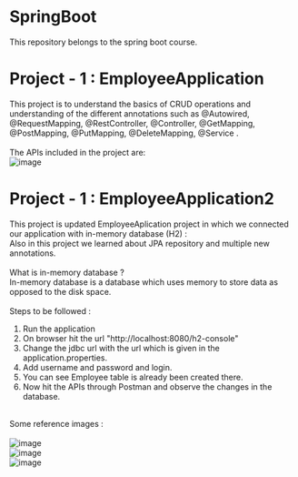 # SpringBoot
This repository belongs to the spring boot course. 

# Project - 1 : EmployeeApplication
This project is to understand the basics of CRUD operations and understanding of the different annotations such as @Autowired, @RequestMapping, @RestController, @Controller, @GetMapping, @PostMapping, @PutMapping, @DeleteMapping, @Service . <br> <br>
The APIs included in the project are: <br>
![image](https://github.com/user-attachments/assets/13af6bc4-196b-4cf4-8637-aa22fa4aa936)
<br>
# Project - 1 : EmployeeApplication2
This project is updated EmployeeAplication project in which we connected our application with in-memory database (H2) : <br>
Also in this project we learned about JPA repository and multiple new annotations. <br> <br>
What is in-memory database ? <br>
In-memory database is a database which uses memory to store data as opposed to the disk space. <br><br>
Steps to be followed : <br>
1. Run the application <br>
2. On browser hit the url "http://localhost:8080/h2-console" <br>
3. Change the jdbc url with the url which is given in the application.properties. <br>
4. Add username and password and login. <br>
5. You can see Employee table is already been created there. <br>
6. Now hit the APIs through Postman and observe the changes in the database. <br> <br>

Some reference images : <br> <br>
![image](https://github.com/user-attachments/assets/125f5360-df3c-4943-af2f-37e0e67b38bd)  <br>
![image](https://github.com/user-attachments/assets/c8bd0bd3-3bb0-4f8c-b521-8231bd8037f8)  <br>
![image](https://github.com/user-attachments/assets/8ede2fee-62b1-408a-a8b4-e057ffb33921)  <br>





